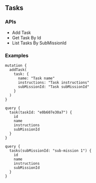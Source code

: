 ## Tasks

### APIs

+ Add Task
+ Get Task By Id
+ List Tasks By SubMissionId

### Examples

```
mutation {
  addTask(
    task: {
      name: "Task name"
      instructions: "Task instructions"
      subMissionId: "Task subMissionId"
    }
  )
}
```

```
query {
  task(taskId: "e0b607e30a7") {
    id
    name
    instructions
    subMissionId
  }
}
```

```
query {
  tasks(subMissionId: "sub-mission 1") {
    id
    name
    instructions
    subMissionId
  }
}
```

